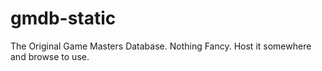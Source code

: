 # gmdb-static
The Original Game Masters Database. Nothing Fancy. Host it somewhere and browse to use.
